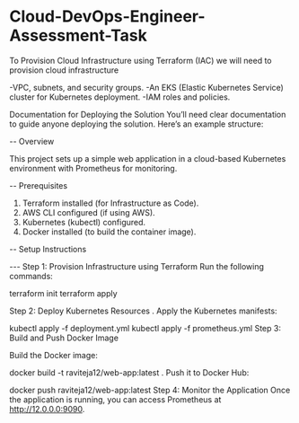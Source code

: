 # Cloud-DevOps-Engineer-Assessment-Task


To Provision Cloud Infrastructure using Terraform (IAC)
we will need to provision cloud infrastructure 

-VPC, subnets, and security groups.
-An EKS (Elastic Kubernetes Service) cluster for Kubernetes deployment.
-IAM roles and policies.

Documentation for Deploying the Solution
You’ll need clear documentation to guide anyone deploying the solution. Here’s an example structure:






-- Overview

This project sets up a simple web application in a cloud-based Kubernetes environment with Prometheus for monitoring.

-- Prerequisites

1. Terraform installed (for Infrastructure as Code).
2. AWS CLI configured (if using AWS).
3. Kubernetes (kubectl) configured.
4. Docker installed (to build the container image).

-- Setup Instructions

--- Step 1: Provision Infrastructure using Terraform
 Run the following commands:
   
   terraform init
   terraform apply

   
Step 2: Deploy Kubernetes Resources
.
Apply the Kubernetes manifests:

kubectl apply -f deployment.yml
kubectl apply -f prometheus.yml
Step 3: Build and Push Docker Image

Build the Docker image:

docker build -t raviteja12/web-app:latest .
Push it to Docker Hub:

docker push raviteja12/web-app:latest
Step 4: Monitor the Application
Once the application is running, you can access Prometheus at http://12.0.0.0:9090.
